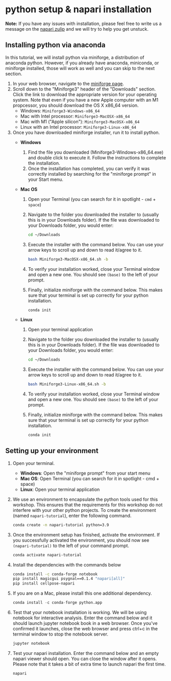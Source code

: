 # python setup & napari installation

**Note:** If you have any issues with installation, please feel free to write us a message on the [napari zulip](https://napari.zulipchat.com/#narrow/stream/212875-general) and we will try to help you get unstuck.


## Installing python via anaconda

In this tutorial, we will install python via miniforge, a distribution of anaconda python. However, if you already have anaconda, miniconda, or miniforge installed, those will work as well and you can skip to the next section.

1. In your web browser, navigate to the [miniforge page](https://github.com/conda-forge/miniforge). 
2. Scroll down to the "Miniforge3" header of the "Downloads" section. Click the link to download the appropriate version for your operating system. Note that even if you have a new Apple computer with an M1 propcessor, you should download the OS X x86_64 version.
	- Windows: `Miniforge3-Windows-x86_64`
	- Mac with Intel processor: `Miniforge3-MacOSX-x86_64`
	- Mac with M1 ("Apple silicon"): `Miniforge3-MacOSX-x86_64`
	- Linux with an Intel processor: `Miniforge3-Linux-x86_64`
3. Once you have downloaded miniforge installer, run it to install python.
	- **Windows**
		1. Find the file you downloaded (Miniforge3-Windows-x86_64.exe) and double click to execute it. Follow the instructions to complete the installation.
		2. Once the installation has completed, you can verify it was correctly installed by searching for the "miniforge prompt" in your Start menu.
	- **Mac OS**
		1. Open your Terminal (you can search for it in spotlight - `cmd` + `space`)
		2. Navigate to the folder you downloaded the installer to (usually this is in your Downloads folder). If the file was downloaded to your Downloads folder, you would enter:
		
			```bash
			cd ~/Downloads
			```
			
		3. Execute the installer with the command below. You can use your arrow keys to scroll up and down to read it/agree to it.
		
			```bash
			bash Miniforge3-MacOSX-x86_64.sh -b
			```
			
		4. To verify your installation worked, close your Terminal window and open a new one. You should see `(base)` to the left of your prompt.
		5. Finally, initialize miniforge with the command below. This makes sure that your terminal is set up correctly for your python installation.

		
			```bash
			conda init
			```

	- **Linux**
		1. Open your terminal application
		2. Navigate to the folder you downloaded the installer to (usually this is in your Downloads folder). If the file was downloaded to your Downloads folder, you would enter:
		
			```bash
			cd ~/Downloads
			```
			
		3. Execute the installer with the command below. You can use your arrow keys to scroll up and down to read it/agree to it.
		
			```bash
			bash Miniforge3-Linux-x86_64.sh -b
			```
			
		4. To verify your installation worked, close your Terminal window and open a new one. You should see `(base)` to the left of your prompt.
		5. Finally, initialize miniforge with the command below. This makes sure that your terminal is set up correctly for your python installation.
		
			```bash
			conda init
			```

## Setting up your environment
1. Open your terminal.
	- **Windows**: Open the "miniforge prompt" from your start menu
	- **Mac OS**: Open Terminal (you can search for it in spotlight - cmd + space)
	- **Linux**: Open your terminal application
2. We use an environment to encapsulate the python tools used for this workshop. This ensures that the requirements for this workshop do not interfere with your other python projects. To create the environment (named `napari-tutorial`), enter the following command.

	```bash
	conda create -n napari-tutorial python=3.9
	```

3. Once the environment setup has finished, activate the environment. If you successfully activated the environment, you should now see `(napari-tutorial)` to the left of your command prompt.

	```bash
	conda activate napari-tutorial
	```

4. Install the dependencies with the commands below

	```bash
	conda install -c conda-forge notebook
	pip install magicgui psygnal==0.1.4 "napari[all]"
	pip install cellpose-napari
	```

5. If you are on a Mac, please install this one additional dependency.

	```python
	conda install -c conda-forge python.app
	```

6. Test that your notebook installation is working. We will be using notebook for interactive analysis. Enter the command below and it should launch jupyter notebook book in a web browser. Once you've confirmed it launches, close the web browser and press ctrl+c in the terminal window to stop the notebook server.

	```bash
	jupyter notebook
	```

7. Test your napari installation. Enter the command below and an empty napari viewer should open. You can close the window after it opens. Please note that it takes a bit of extra time to launch napari the first time.
	
	```bash
	napari
	```